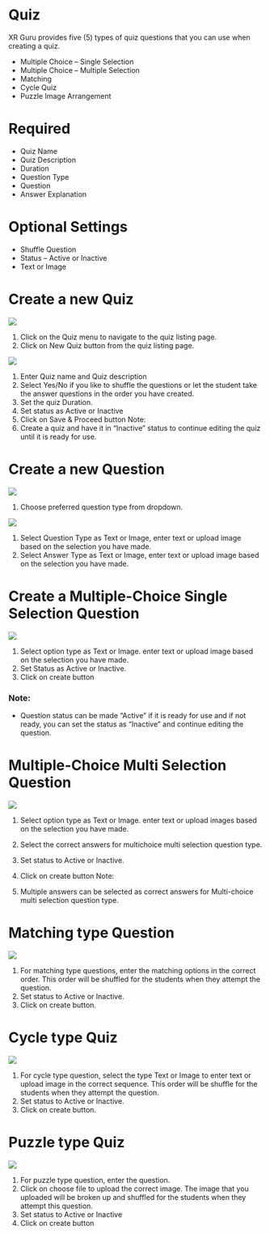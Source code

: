 # Quiz
XR Guru provides five (5) types of quiz questions that you
can use when creating a quiz.

 
- Multiple Choice – Single Selection
- Multiple Choice – Multiple Selection
- Matching
- Cycle Quiz
- Puzzle Image Arrangement

# Required
- Quiz Name
- Quiz Description
- Duration
- Question Type
- Question
- Answer Explanation

# Optional Settings
- Shuffle Question
- Status – Active or Inactive
- Text or Image


# Create a new Quiz

![](Quiz1.PNG)

1. Click on the Quiz menu to
navigate to the quiz listing page.
2. Click on New Quiz button from
the quiz listing page.


![](Quiz2.PNG)


1. Enter Quiz name and Quiz description
2. Select Yes/No if you like to shuffle the
questions or let the student take the
answer questions in the order you have
created.
3. Set the quiz Duration.
4. Set status as Active or Inactive
5. Click on Save & Proceed button
Note:
1. Create a quiz and have it in “Inactive”
status to continue editing the quiz until it
is ready for use.



# Create a new Question


![](Quiz4.PNG)

1. Choose preferred question type from
dropdown.

![](Quiz3.PNG)

1. Select Question Type as Text or Image,
enter text or upload image based on the
selection you have made.
2. Select Answer Type as Text or
Image, enter text or upload image based
on the selection you have made. 


# Create a Multiple-Choice Single Selection Question

![](Quiz5.PNG)


1. Select option type as Text or Image. enter text
or upload image based on the selection you
have made.
2. Set Status as Active or Inactive.
3. Click on create button
### Note:
- Question status can be made “Active” if it is
ready for use and if not ready, you can set the
status as “Inactive” and continue editing the
question.


# Multiple-Choice Multi Selection Question

![](Quiz6.PNG)

1. Select option type as Text or Image.
enter text or upload images based on the
selection you have made. 

1. Select the correct answers for multichoice multi selection question type.
2. Set status to Active or Inactive.
3. Click on create button
Note:
1. Multiple answers can be selected as correct
answers for Multi-choice multi selection question
type.


# Matching type Question


![](Quiz7.PNG)

1. For matching type questions, enter the
matching options in the correct order.
This order will be shuffled for the
students when they attempt the
question.
2. Set status to Active or Inactive.
3. Click on create button.

# Cycle type Quiz

![](Quiz8.PNG)

1. For cycle type question, select the type
Text or Image to enter text or upload
image in the correct sequence. This order
will be shuffle for the students when they
attempt the question.
2. Set status to Active or Inactive.
3. Click on create button.

# Puzzle type Quiz

![](Quiz9.PNG)

1. For puzzle type question, enter the
question.
2. Click on choose file to upload the correct
image. The image that you uploaded will
be broken up and shuffled for the
students when they attempt this
question.
3. Set status to Active or Inactive
4. Click on create button
